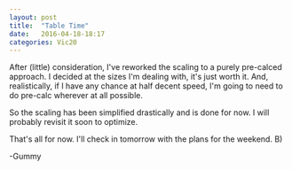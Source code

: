 ```yaml
---
layout: post
title:  "Table Time"
date:   2016-04-18-18:17
categories: Vic20
---
```


After (little) consideration, I've reworked the scaling to a purely pre-calced
approach.  I decided at the sizes I'm dealing with, it's just worth it.  And,
realistically, if I have any chance at half decent speed, I'm going to need to
do pre-calc wherever at all possible.

So the scaling has been simplified drastically and is done for now.  I will
probably revisit it soon to optimize.

That's all for now.  I'll check in tomorrow with the plans for the weekend. B)

-Gummy

